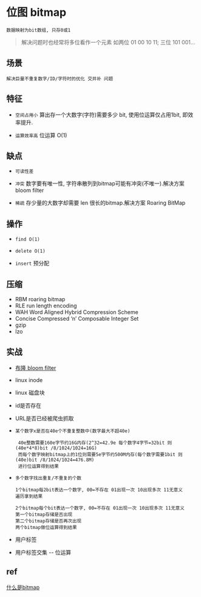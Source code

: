 # 位图 bitmap

    数据映射为bit数组, 只存0或1

> 解决问题时也经常将多位看作一个元素 如两位 01 00 10 11; 三位 101 001...

## 场景

    解决巨量不重复数字/ID/字符时的优化 交并补 问题

## 特征

- `空间占用小` 算出存一个大数字(字符)需要多少 bit, 使用位运算仅占用1bit, 即效率提升.  

- `运算效率高` 位运算 O(1)

## 缺点

- `可读性差`

- `冲突` 数字要有唯一性, 字符串散列到bitmap可能有冲突(不唯一).解决方案 bloom filter

- `稀疏` 存少量的大数字却需要 len 很长的bitmap.解决方案 Roaring BitMap

## 操作

- `find O(1)`

- `delete O(1)`

- `insert` 预分配

## 压缩

- RBM roaring bitmap
- RLE run length encoding
- WAH Word Aligned Hybrid Compression Scheme
- Concise Compressed ‘n’ Composable Integer Set
- gzip
- lzo

## 实战

- [布隆 bloom filter](algo-bloomfilter.md)
- linux inode
- linux 磁盘块
- id是否存在
- URL是否已经被爬虫抓取
- `某个数字x是否在40e个不重复整数中(数字最大不超40e)`

       40e整数需要160e字节约16G内存(2^32=42.9e 每个数字4字节=32bit 则(40e*4*8)bit /8/1024/1024=16G)
       而每个数字映射bitmap上的1位则需要5e字节约500M内存(每个数字需要1bit 则(40e)bit /8/1024/1024=476.8M)
       进行位运算得到结果

- `多个数字找出重复/不重复的个数`

      1个bitmap每2bit表达一个数字, 00=不存在 01出现一次 10出现多次 11无意义
      遍历拿到结果

      2个bitmap每个bit表达一个数字, 00=不存在 01出现一次 10出现多次 11无意义
      第一个bitmap存储是否出现
      第二个bitmap存储是否再次出现
      两个bitmap做位运算得到结果

- 用户标签  
- 用户标签交集 -- 位运算

## ref

[什么是bitmap](https://www.jianshu.com/p/6e2285c85295)
